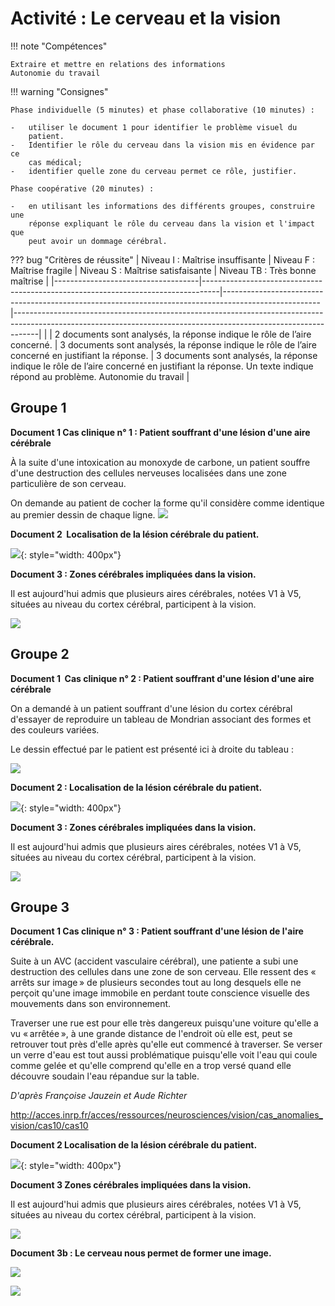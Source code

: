 # Activité : Le cerveau et la vision

!!! note "Compétences"

    Extraire et mettre en relations des informations   
    Autonomie du travail

!!! warning "Consignes"

    Phase individuelle (5 minutes) et phase collaborative (10 minutes) :

    -   utiliser le document 1 pour identifier le problème visuel du
        patient.
    -   Identifier le rôle du cerveau dans la vision mis en évidence par ce
        cas médical;
    -   identifier quelle zone du cerveau permet ce rôle, justifier.

    Phase coopérative (20 minutes) :

    -   en utilisant les informations des différents groupes, construire une
        réponse expliquant le rôle du cerveau dans la vision et l'impact que
        peut avoir un dommage cérébral.

??? bug "Critères de réussite"
    |  			Niveau 			I : Maîtrise insuffisante 		 |  			Niveau 			F : Maîtrise fragile 		                                                    |  			Niveau 			S : Maîtrise satisfaisante 		                                                                  |  			Niveau 			TB : Très bonne maîtrise 		                                                                                                                                |
    |------------------------------------|----------------------------------------------------------------------------------|------------------------------------------------------------------------------------------------------|------------------------------------------------------------------------------------------------------------------------------------------------------------------|
    |  			   			 		                              |  			2 			documents sont analysés, la réponse indique le rôle de l’aire 			concerné.     			 		 |  			3 			documents sont analysés, la réponse indique le rôle de l’aire 			concerné en justifiant la réponse. 		 |  			3 			documents sont analysés, la réponse indique le rôle de l’aire 			concerné en justifiant la réponse.  Un texte indique répond 			au problème.  Autonomie du travail 		 |




## Groupe 1


**Document 1 Cas clinique n° 1 : Patient souffrant d'une lésion d'une aire cérébrale**

À la suite d'une intoxication au monoxyde de carbone, un patient souffre
d'une destruction des cellules nerveuses localisées dans une zone
particulière de son cerveau.

On demande au patient de cocher la forme qu'il considère comme identique
au premier dessin de chaque ligne.
![](Pictures/testRecoForme.jpg)
    


**Document 2  Localisation de la lésion cérébrale du patient.**

![](Pictures/lesionPatient1.png){: style="width: 400px"}

**Document 3 : Zones cérébrales impliquées dans la vision.**

Il est aujourd'hui admis que plusieurs aires cérébrales, notées V1 à V5,
situées au niveau du cortex cérébral, participent à la vision.

![](Pictures/zonesVision.jpg)



## Groupe 2


**Document 1  Cas clinique n° 2 : Patient souffrant d'une lésion d'une aire cérébrale**

On a demandé à un patient souffrant d'une lésion du cortex cérébral d'essayer de reproduire un tableau de Mondrian associant des formes et des couleurs variées.

Le dessin effectué par le patient est présenté ici à droite du tableau :

![](Pictures/tableauPatientLesioNCerebrale.jpg)

**Document 2 : Localisation de la lésion cérébrale du patient.**

![](Pictures/lesionPatient2.png){: style="width: 400px"}

**Document 3 : Zones cérébrales impliquées dans la vision.**

Il est aujourd'hui admis que plusieurs aires cérébrales, notées V1 à V5, situées au niveau du cortex cérébral, participent à la vision.

![](Pictures/zonesVision.jpg)



## Groupe 3

**Document 1 Cas clinique n° 3 : Patient souffrant d'une lésion de l'aire cérébrale.**

Suite à un AVC (accident vasculaire cérébral), une patiente a subi une destruction des cellules dans une zone de son cerveau. Elle ressent des « arrêts sur image » de plusieurs secondes tout au long desquels elle ne perçoit qu'une image immobile en perdant toute conscience visuelle des mouvements dans son environnement.

Traverser une rue est pour elle très dangereux puisqu'une voiture qu'elle a vu « arrêtée », à une grande distance de l'endroit où elle est, peut se retrouver tout près d'elle après qu'elle eut commencé à traverser. Se verser un verre d'eau est tout aussi problématique puisqu'elle voit l'eau qui coule comme gelée et qu'elle comprend qu'elle en a trop versé quand elle découvre soudain l'eau répandue sur la table.

*D'après Françoise Jauzein et Aude Richter*

http://acces.inrp.fr/acces/ressources/neurosciences/vision/cas_anomalies_vision/cas10/cas10


**Document 2 Localisation de la lésion cérébrale du patient.**

![](Pictures/lesionPatient3.png){: style="width: 400px"}

**Document 3 Zones cérébrales impliquées dans la vision.**

Il est aujourd'hui admis que plusieurs aires cérébrales, notées V1 à V5,
situées au niveau du cortex cérébral, participent à la vision.

![](Pictures/zonesVision.jpg)



**Document 3b : Le cerveau nous permet de former une image.**

![](Pictures/integrationVision.png)

![](Pictures/anomalieCourleurs.jpg)